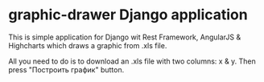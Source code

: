 # graphic-drawer Django application
This is simple application for Django wit Rest Framework, AngularJS &amp; Highcharts which draws a graphic from .xls file.

All you need to do is to download an .xls file with two columns: x & y. Then press "Построить график" button.
